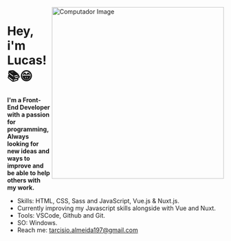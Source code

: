<img src="https://raw.githubusercontent.com/MicaelliMedeiros/micaellimedeiros/master/image/computer-illustration.png" min-width="400px" max-width="400px" width="400px" align="right" alt="Computador Image" title="Computador Image">


# Hey, i'm Lucas!  :books::grin:

**I'm a Front-End Developer with a passion for programming, Always looking for new ideas and ways to improve and be able to help others with my work.**

- Skills: HTML, CSS, Sass and JavaScript, Vue.js & Nuxt.js.
- Currently improving my Javascript skills alongside with Vue and Nuxt.
- Tools: VSCode, Github and Git.
- SO: Windows.
- Reach me: tarcisio.almeida197@gmail.com
